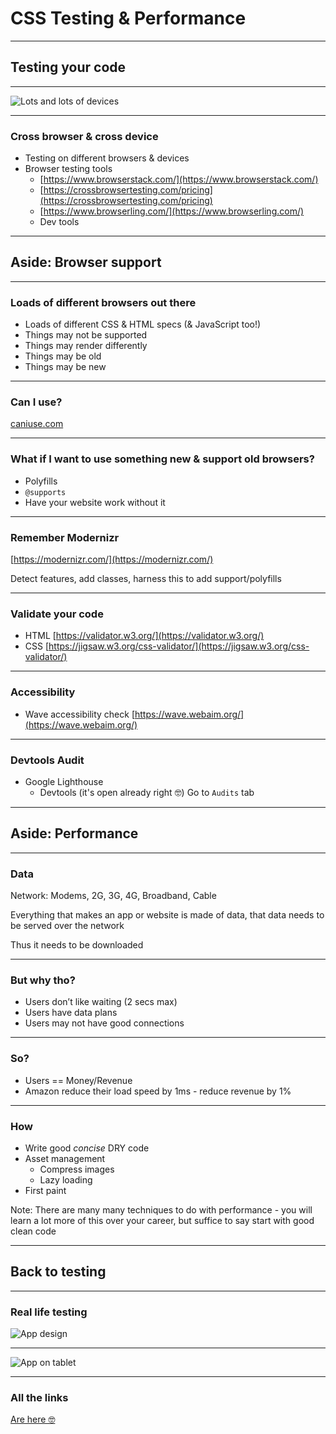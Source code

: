 # CSS Testing & Performance
---

## Testing your code

---

![Lots and lots of devices](day05/02TestingAndPerformance/devices.png)

---

### Cross browser & cross device

- Testing on different browsers & devices
- Browser testing tools
    - [https://www.browserstack.com/](https://www.browserstack.com/)
    - [https://crossbrowsertesting.com/pricing](https://crossbrowsertesting.com/pricing)
    - [https://www.browserling.com/](https://www.browserling.com/)
    - Dev tools

---

## Aside: Browser support

---

### Loads of different browsers out there

- Loads of different CSS & HTML specs (& JavaScript too!)
- Things may not be supported
- Things may render differently
- Things may be old
- Things may be new

---

### Can I use?

[caniuse.com](www.caniuse.com)

---

### What if I want to use something new & support old browsers?

- Polyfills
- `@supports`
- Have your website work without it

---

### Remember Modernizr

[https://modernizr.com/](https://modernizr.com/)

Detect features, add classes, harness this to add support/polyfills

---

### Validate your code

- HTML [https://validator.w3.org/](https://validator.w3.org/)
- CSS [https://jigsaw.w3.org/css-validator/](https://jigsaw.w3.org/css-validator/)

---

### Accessibility

- Wave accessibility check [https://wave.webaim.org/](https://wave.webaim.org/)

---

### Devtools Audit

- Google Lighthouse
    - Devtools (it's open already right 🤓) Go to `Audits` tab

---

## Aside: Performance

---

### Data

Network: Modems, 2G, 3G, 4G, Broadband, Cable

Everything that makes an app or website is made of data, that data needs to be served over the network

Thus it needs to be downloaded

---

### But why tho?

- Users don’t like waiting (2 secs max)
- Users have data plans
- Users may not have good connections

---

### So?

- Users == Money/Revenue
- Amazon reduce their load speed by 1ms - reduce revenue by 1%

---

### How

- Write good *concise* DRY code
- Asset management
    - Compress images
    - Lazy loading
- First paint

Note: There are many many techniques to do with performance - you will learn a lot more of this over your career, but suffice to say start with good clean code

---

## Back to testing

---

### Real life testing

![App design](day05/02TestingAndPerformance/app.png)

---

![App on tablet](day05/02TestingAndPerformance/appTab.png)

---

### All the links

[Are here 🤓](https://github.com/develop-me/fellowship-wk1-beg-html-css/blob/master/day05/01TestingAndPerformance/README.md)







